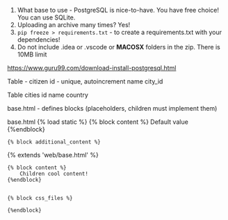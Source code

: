 1. What base to use - PostgreSQL is nice-to-have. You have free choice! You can use SQLite.
2. Uploading an archive many times? Yes!
3. `pip freeze > requirements.txt` - to create a requirements.txt with your dependencies!
4. Do not include .idea or .vscode or __MACOSX__ folders in the zip. There is 10MB limit

https://www.guru99.com/download-install-postgresql.html


Table - citizen
    id - unique, autoincrement
    name
    city_id


Table cities
    id
    name
    country


base.html
    - defines blocks (placeholders, children must implement them)




base.html
{% load static %}
    {% block content %}
        Default value
    {%endblock}

    {% block additional_content %}



{% extends 'web/base.html' %}


    {% block content %}
        Children cool content!
    {%endblock}


    {% block css_files %}

    {%endblock}
















